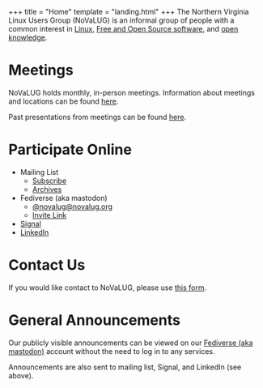 +++
title = "Home"
template = "landing.html"
+++
The Northern Virginia Linux Users Group (NoVaLUG) is an informal group of people with a common 
interest in [Linux](https://www.linux.com/what-is-linux/), 
[Free and Open Source software](https://en.wikipedia.org/wiki/Free_and_open-source_software), and 
[open knowledge](https://en.wikipedia.org/wiki/Open_knowledge). 

# Meetings

NoVaLUG holds monthly, in-person meetings. Information about meetings and locations 
can be found [here](@/meetings/index.md).

Past presentations from meetings can be found [here](@/presentations/_index.md).

# Participate Online

* Mailing List
  * [Subscribe](https://lists.firemountain.net/mailman/listinfo/novalug)
  * [Archives](https://lists.firemountain.net/pipermail/novalug/)
* Fediverse (aka mastodon)
  * [@novalug@novalug.org](https://akk.novalug.org/novalug)
  * [Invite Link](https://akk.novalug.org/registration/TYQ191BZpP1-4YUlJpQfLRGorHYqpAkR9vJWePJ9h7g=)
* [Signal](https://signal.group/#CjQKIGYAYkoVLdiHZjUhpfxZBa5s-XIZ8AyrMWo-GQh9lVcJEhBXh7NEH3GOHPYNd2Xhmq8H)
* [LinkedIn](https://www.linkedin.com/groups/13065244/)

# Contact Us

If you would like contact to NoVaLUG, 
please use [this form](https://docs.google.com/forms/d/e/1FAIpQLSdyC8ANvEhW3L6L9r5Xk_5mXJekfhsIKWGHJr29qty31nihqQ/viewform?usp=sf_link).

# General Announcements

Our publicly visible announcements can be viewed on our
[Fediverse (aka mastodon)](https://akk.novalug.org/novalug) account without the need to log in to any services.

Announcements are also sent to mailing list, Signal, and LinkedIn (see above).


